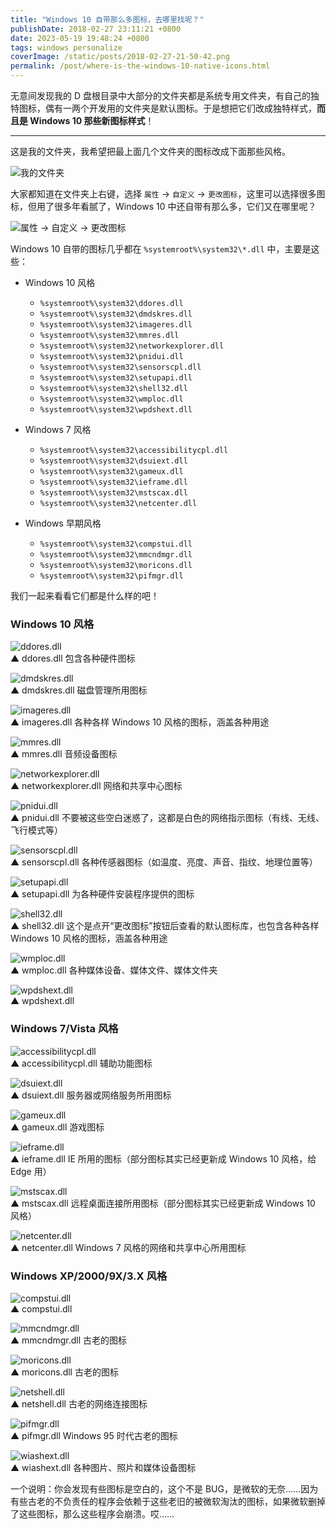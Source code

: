 ```yaml
---
title: "Windows 10 自带那么多图标，去哪里找呢？"
publishDate: 2018-02-27 23:11:21 +0800
date: 2023-05-19 19:48:24 +0800
tags: windows personalize
coverImage: /static/posts/2018-02-27-21-50-42.png
permalink: /post/where-is-the-windows-10-native-icons.html
---
```


无意间发现我的 D 盘根目录中大部分的文件夹都是系统专用文件夹，有自己的独特图标，偶有一两个开发用的文件夹是默认图标。于是想把它们改成独特样式，**而且是 Windows 10 那些新图标样式**！

---

这是我的文件夹，我希望把最上面几个文件夹的图标改成下面那些风格。

![我的文件夹](/static/posts/2018-02-27-21-50-42.png)

大家都知道在文件夹上右键，选择 `属性` → `自定义` → `更改图标`，这里可以选择很多图标，但用了很多年看腻了，Windows 10 中还自带有那么多，它们又在哪里呢？

![属性 → 自定义 → 更改图标](/static/posts/2018-02-27-21-53-16.png)

Windows 10 自带的图标几乎都在 `%systemroot%\system32\*.dll` 中，主要是这些：

- Windows 10 风格
    - `%systemroot%\system32\ddores.dll`
    - `%systemroot%\system32\dmdskres.dll`
    - `%systemroot%\system32\imageres.dll`
    - `%systemroot%\system32\mmres.dll`
    - `%systemroot%\system32\networkexplorer.dll`
    - `%systemroot%\system32\pnidui.dll`
    - `%systemroot%\system32\sensorscpl.dll`
    - `%systemroot%\system32\setupapi.dll`
    - `%systemroot%\system32\shell32.dll`
    - `%systemroot%\system32\wmploc.dll`
    - `%systemroot%\system32\wpdshext.dll`

- Windows 7 风格
    - `%systemroot%\system32\accessibilitycpl.dll`
    - `%systemroot%\system32\dsuiext.dll`
    - `%systemroot%\system32\gameux.dll`
    - `%systemroot%\system32\ieframe.dll`
    - `%systemroot%\system32\mstscax.dll`
    - `%systemroot%\system32\netcenter.dll`

- Windows 早期风格
    - `%systemroot%\system32\compstui.dll`
    - `%systemroot%\system32\mmcndmgr.dll`
    - `%systemroot%\system32\moricons.dll`
    - `%systemroot%\system32\pifmgr.dll`

我们一起来看看它们都是什么样的吧！

### Windows 10 风格

![ddores.dll](/static/posts/2018-02-27-22-00-05.png)  
▲ ddores.dll 包含各种硬件图标

![dmdskres.dll](/static/posts/2018-02-27-22-51-23.png)  
▲ dmdskres.dll 磁盘管理所用图标

![imageres.dll](/static/posts/2018-02-27-22-19-06.png)  
▲ imageres.dll 各种各样 Windows 10 风格的图标，涵盖各种用途

![mmres.dll](/static/posts/2018-02-27-22-20-21.png)  
▲ mmres.dll 音频设备图标

![networkexplorer.dll](/static/posts/2018-02-27-22-30-42.png)  
▲ networkexplorer.dll 网络和共享中心图标

![pnidui.dll](/static/posts/2018-02-27-22-41-54.png)  
▲ pnidui.dll 不要被这些空白迷惑了，这都是白色的网络指示图标（有线、无线、飞行模式等）

![sensorscpl.dll](/static/posts/2018-02-27-22-44-03.png)  
▲ sensorscpl.dll 各种传感器图标（如温度、亮度、声音、指纹、地理位置等）

![setupapi.dll](/static/posts/2018-02-27-22-45-48.png)  
▲ setupapi.dll 为各种硬件安装程序提供的图标

![shell32.dll](/static/posts/2018-02-27-22-31-42.png)  
▲ shell32.dll 这个是点开“更改图标”按钮后查看的默认图标库，也包含各种各样 Windows 10 风格的图标，涵盖各种用途

![wmploc.dll](/static/posts/2018-02-27-22-47-30.png)  
▲ wmploc.dll 各种媒体设备、媒体文件、媒体文件夹

![wpdshext.dll](/static/posts/2018-02-27-22-48-40.png)  
▲ wpdshext.dll

### Windows 7/Vista 风格

![accessibilitycpl.dll](/static/posts/2018-02-27-21-56-53.png)  
▲ accessibilitycpl.dll 辅助功能图标

![dsuiext.dll](/static/posts/2018-02-27-22-52-08.png)  
▲ dsuiext.dll 服务器或网络服务所用图标

![gameux.dll](/static/posts/2018-02-27-22-18-05.png)  
▲ gameux.dll 游戏图标

![ieframe.dll](/static/posts/2018-02-27-22-50-34.png)  
▲ ieframe.dll IE 所用的图标（部分图标其实已经更新成 Windows 10 风格，给 Edge 用）

![mstscax.dll](/static/posts/2018-02-27-22-52-53.png)  
▲ mstscax.dll 远程桌面连接所用图标（部分图标其实已经更新成 Windows 10 风格）

![netcenter.dll](/static/posts/2018-02-27-22-29-57.png)  
▲ netcenter.dll Windows 7 风格的网络和共享中心所用图标

### Windows XP/2000/9X/3.X 风格

![compstui.dll](/static/posts/2018-02-27-22-49-36.png)  
▲ compstui.dll

![mmcndmgr.dll](/static/posts/2018-02-27-22-19-40.png)  
▲ mmcndmgr.dll 古老的图标

![moricons.dll](/static/posts/2018-02-27-22-20-54.png)  
▲ moricons.dll 古老的图标

![netshell.dll](/static/posts/2018-02-27-23-06-22.png)  
▲ netshell.dll 古老的网络连接图标

![pifmgr.dll](/static/posts/2018-02-27-22-31-12.png)  
▲ pifmgr.dll Windows 95 时代古老的图标

![wiashext.dll](/static/posts/2018-02-27-22-54-05.png)  
▲ wiashext.dll 各种图片、照片和媒体设备图标

一个说明：你会发现有些图标是空白的，这个不是 BUG，是微软的无奈……因为有些古老的不负责任的程序会依赖于这些老旧的被微软淘汰的图标，如果微软删掉了这些图标，那么这些程序会崩溃。哎……


